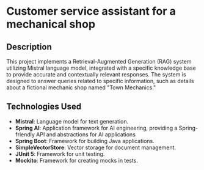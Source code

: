 # Customer service assistant for a mechanical shop

## Description

This project implements a Retrieval-Augmented Generation (RAG) system utilizing Mistral language model, integrated with a specific knowledge base to provide accurate and contextually relevant responses. The system is designed to answer queries related to specific information, such as details about a fictional mechanic shop named "Town Mechanics."

## Technologies Used

- **Mistral**: Language model for text generation.
- **Spring AI**: Application framework for AI engineering, providing a Spring-friendly API and abstractions for AI applications
- **Spring Boot**: Framework for building Java applications.
- **SimpleVectorStore**: Vector storage for document management.
- **JUnit 5**: Framework for unit testing.
- **Mockito**: Framework for creating mocks in tests.

  

